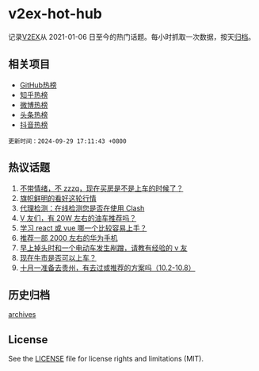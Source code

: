 # v2ex-hot-hub

 记录[V2EX](https://www.v2ex.com/)从 2021-01-06 日至今的热门话题。每小时抓取一次数据，按天[归档](archives)。
 
 ## 相关项目

- [GitHub热榜](https://github.com/lonnyzhang423/github-hot-hub)
- [知乎热榜](https://github.com/lonnyzhang423/zhihu-hot-hub)
- [微博热榜](https://github.com/lonnyzhang423/weibo-hot-hub)
- [头条热榜](https://github.com/lonnyzhang423/toutiao-hot-hub)
- [抖音热榜](https://github.com/lonnyzhang423/douyin-hot-hub)


 `更新时间：2024-09-29 17:11:43 +0800`

## 热议话题

1. [不带情绪，不 zzzq，现在买房是不是上车的时候了？](https://www.v2ex.com/t/1076673)
1. [旗帜鲜明的看好这轮行情](https://www.v2ex.com/t/1076653)
1. [代理检测：在线检测您是否在使用 Clash](https://www.v2ex.com/t/1076579)
1. [V 友们，有 20W 左右的油车推荐吗？](https://www.v2ex.com/t/1076650)
1. [学习 react 或 vue 哪一个比较容易上手？](https://www.v2ex.com/t/1076728)
1. [推荐一部 2000 左右的华为手机](https://www.v2ex.com/t/1076705)
1. [早上掉头时和一个电动车发生剐蹭，请教有经验的 v 友](https://www.v2ex.com/t/1076794)
1. [现在牛市是否可以上车？](https://www.v2ex.com/t/1076659)
1. [十月一准备去贵州，有去过或推荐的方案吗（10.2-10.8）](https://www.v2ex.com/t/1076665)

## 历史归档

[archives](archives)

## License

See the [LICENSE](LICENSE) file for license rights and limitations (MIT).
